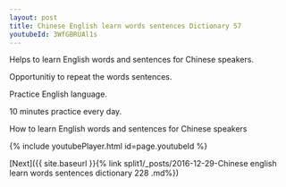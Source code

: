 ```yaml
---
layout: post
title: Chinese English learn words sentences Dictionary 57 
youtubeId: 3WfGBRUAl1s
---
```

 
 
Helps to learn English words and sentences for Chinese speakers.

Opportunitiy to repeat the words sentences. 

Practice English language. 
 
10 minutes practice every day. 
 
How to learn English words and sentences for Chinese speakers 
 
{% include youtubePlayer.html id=page.youtubeId %}
 
 
[Next]({{ site.baseurl }}{% link  split1/_posts/2016-12-29-Chinese english learn words sentences dictionary 228 .md%})
 

